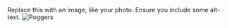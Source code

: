 Replace this with an image, like your photo. Ensure you include some alt-text.
![Poggers](https://i.kym-cdn.com/photos/images/newsfeed/001/923/879/6e0) 
